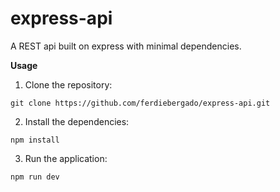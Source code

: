 # express-api

A REST api built on express with minimal dependencies.

**Usage**

1. Clone the repository:

`git clone https://github.com/ferdiebergado/express-api.git`

2. Install the dependencies:

`npm install`

3. Run the application:

`npm run dev`
